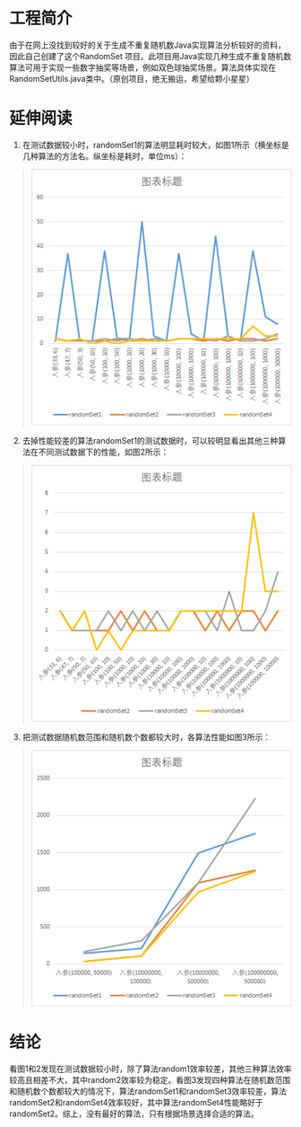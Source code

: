 # 工程简介
由于在网上没找到较好的关于生成不重复随机数Java实现算法分析较好的资料，因此自己创建了这个RandomSet 项目。此项目用Java实现几种生成不重复随机数算法可用于实现一些数字抽奖等场景，例如双色球抽奖场景。算法具体实现在RandomSetUtils.java类中。（原创项目，绝无搬运，希望给颗小星星）
# 延伸阅读
 1. 在测试数据较小时，randomSet1的算法明显耗时较大，如图1所示（横坐标是几种算法的方法名。纵坐标是耗时，单位ms）：
> ![contents](./screenshot/image1.png)
 2. 去掉性能较差的算法randomSet1的测试数据时，可以较明显看出其他三种算法在不同测试数据下的性能，如图2所示：
> ![contents](./screenshot/image2.png)
 3. 把测试数据随机数范围和随机数个数都较大时，各算法性能如图3所示：
> ![contents](./screenshot/image3.png)
# 结论
看图1和2发现在测试数据较小时，除了算法random1效率较差，其他三种算法效率较高且相差不大，其中random2效率较为稳定。看图3发现四种算法在随机数范围和随机数个数都较大的情况下，算法randomSet1和randomSet3效率较差，算法randomSet2和randomSet4效率较好，其中算法randomSet4性能略好于randomSet2。综上，没有最好的算法，只有根据场景选择合适的算法。